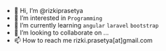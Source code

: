 - 👋 Hi, I’m @rizkiprasetya
- 👀 I’m interested in `Programming` 
- 🌱 I’m currently learning `angular` `laravel` `bootstrap`
- 💞️ I’m looking to collaborate on ...
- 📫 How to reach me rizki.prasetya[at]gmail.com

<!---
rizkiprasetya/rizkiprasetya is a ✨ special ✨ repository because its `README.md` (this file) appears on your GitHub profile.
You can click the Preview link to take a look at your changes.
--->
